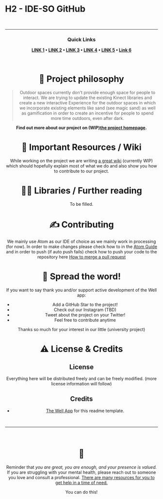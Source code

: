 # H2 - IDE-SO GitHub

<div align='center'>

</div>

<br />

---

<div align='center'>

### Quick Links

<div align="center">

**[LINK 1](https://github.com/) •
[LINK 2](https://github.com/) •
[LINK 3](https://github.com/) •
[LINK 4](https://github.com/) •
[LINK 5](https://github.com/) •
[Link 6](https://github.com/)**

</div>

<br />

# 🧐 Project philosophy

> Outdoor spaces currently don't provide enough space for people to interact.
We are trying to update the existing Kinect libraries and create a new interactive Experience for the outdoor spaces in which we incorporate existing elements like sand (see magic sand) as well as gamification in order to create an incentive for people to spend more time outdoors, even after dark.

**Find out more about our project on (WIP)[the project homepage](https://ftre.co).**

# 📒 Important Resources / Wiki

While working on the project we are writing [a great wiki](https://github.com/) (currently WIP) which should hopefully explain most of what we do and also show you how to contribute to our project.

# 👨‍💻 Libraries / Further reading
To be filled.


# ✍️ Contributing

We mainly use Atom as our IDE of choice as we mainly work in processing (for now).
In order to make changes please check how to in the [Atom Guide](https://flight-manual.atom.io/using-atom/sections/github-package/) and in order to push (if auto push fails) check how to push your code to the repository here [How to merge a pull request](https://docs.github.com/en/pull-requests/collaborating-with-pull-requests/incorporating-changes-from-a-pull-request/merging-a-pull-request)

# 🌟 Spread the word!

If you want to say thank you and/or support active development of the Well app:

- Add a GitHub Star to the project!
- Check out our Instagram (TBD)
- Tweet about the project on your Twitter!
- Feel free to contribute anytime

Thanks so much for your interest in our little (university project)


# ⚠️ License & Credits
## License
Everything here will be distributed freely and can be freely modified. (more license information will follow)

## Credits
 - [The Well App](https://github.com/chroline/well_app) for this readme template.

<br />

---

<br />

# 💛

Reminder that *you are great, you are enough, and your presence is valued.* If you are struggling with your mental health, please reach out to someone you love and consult a professional. [There are many resources for you to get help in a time of need.](https://www.nimh.nih.gov/health/find-help)

You can do this!
